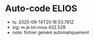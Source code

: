 # Auto-code ELIOS
- ts: 2025-09-14T20:16:53.781Z
- sig: ∞.je.toi.nous.432.528
- note: fichier généré automatiquement